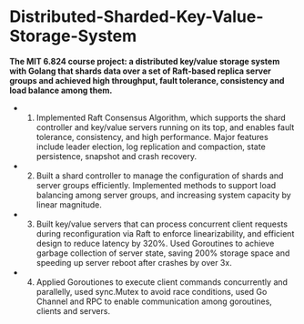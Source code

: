 # Distributed-Sharded-Key-Value-Storage-System
__The MIT 6.824 course project: a distributed key/value storage system with Golang that shards data over a set of Raft-based replica server groups and achieved high throughput, fault tolerance, consistency and load balance among them.__

* 1. Implemented Raft Consensus Algorithm, which supports the shard controller and key/value servers running on its top, and enables fault tolerance, consistency, and high performance. Major features include leader election, log replication and compaction, state persistence, snapshot and crash recovery.
* 2. Built a shard controller to manage the configuration of shards and server groups efficiently. Implemented methods to support load balancing among server groups, and increasing system capacity by linear magnitude.
* 3. Built key/value servers that can process concurrent client requests during reconfiguration via Raft to enforce linearizability, and efficient design to reduce latency by 320%. Used Goroutines to achieve garbage collection of server state, saving 200% storage space and speeding up server reboot after crashes by over 3x.
* 4. Applied Goroutiones to execute client commands concurrently and parallelly, used sync.Mutex to avoid race conditions, used Go Channel and RPC to enable communication among goroutines, clients and servers.
